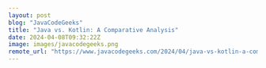 ```yaml
---
layout: post
blog: "JavaCodeGeeks"
title: "Java vs. Kotlin: A Comparative Analysis"
date: 2024-04-08T09:32:22Z
image: images/javacodegeeks.png
remote_url: "https://www.javacodegeeks.com/2024/04/java-vs-kotlin-a-comparative-analysis.html"
---
```

